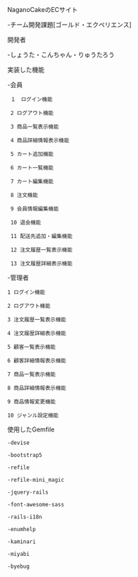 NaganoCakeのECサイト

   -チーム開発課題[ゴールド・エクペリエンス]
 
 
開発者

   -しょうた・こんちゃん・りゅうたろう
 

実装した機能

 -会員 
 
     １　ログイン機能

     2 ログアウト機能 

     3 商品一覧表示機能

     4 商品詳細情報表示機能

     5 カート追加機能

     6 カート一覧機能

     7 カート編集機能

     8 注文機能

     9 会員情報編集機能

     10 退会機能

     11 配送先追加・編集機能

     12 注文履歴一覧表示機能

     13 注文履歴詳細表示機能
  
  
 -管理者
 
    1 ログイン機能

    2 ログアウト機能

    3 注文履歴一覧表示機能

    4 注文履歴詳細表示機能

    5 顧客一覧表示機能 

    6 顧客詳細情報表示機能 

    7 商品一覧表示機能 

    8 商品詳細情報表示機能 

    9 商品情報変更機能 

    10 ジャンル設定機能 

 
 使用したGemfile

    -devise

    -bootstrap5

    -refile

    -refile-mini_magic

    -jquery-rails

    -font-awesome-sass

    -rails-i18n

    -enumhelp

    -kaminari

    -miyabi

    -byebug
